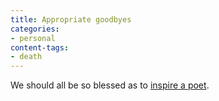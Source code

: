 ```yaml
---
title: Appropriate goodbyes
categories:
- personal
content-tags:
- death
---
```


We should all be so blessed as to [inspire a poet][1].

   [1]: http://angelweaving.blogspot.com/2003_07_20_angelweaving_archive.html#105904234237153029
